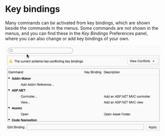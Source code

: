 ﻿# Key bindings

Many commands can be activated from key bindings, which are shown beside the commands in the menus. Some commands are
not shown in the menus, and you can find these in the *Key Bindings* Preferences panel, where you can also
change or add key bindings of your own.

![](images/key-bindings.gif)